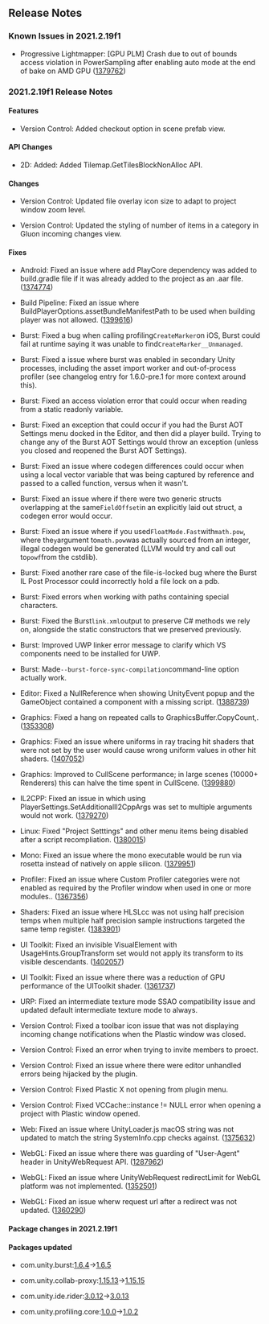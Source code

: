 ## Release Notes

### Known Issues in 2021.2.19f1

-   Progressive Lightmapper: \[GPU PLM\] Crash due to out of bounds access violation in PowerSampling after enabling auto mode at the end of bake on AMD GPU ([1379762](https://issuetracker.unity3d.com/issues/gpu-plm-crash-in-nvopencl64-clgetplatforminfo-after-enabling-auto-generate-checkbox-at-the-end-of-gi-bake))

### 2021.2.19f1 Release Notes

#### Features

-   Version Control: Added checkout option in scene prefab view.

#### API Changes

-   2D: Added: Added Tilemap.GetTilesBlockNonAlloc API.

#### Changes

-   Version Control: Updated file overlay icon size to adapt to project window zoom level.

-   Version Control: Updated the styling of number of items in a category in Gluon incoming changes view.

#### Fixes

-   Android: Fixed an issue where add PlayCore dependency was added to build.gradle file if it was already added to the project as an .aar file. ([1374774](https://issuetracker.unity3d.com/issues/android-core-libraries-are-not-detected-when-theyre-just-in-the-asset-folder-when-building-app-bundle))

-   Build Pipeline: Fixed an issue where BuildPlayerOptions.assetBundleManifestPath to be used when building player was not allowed. ([1399616](https://issuetracker.unity3d.com/issues/buildplayeroptions-dot-assetbundlemanifestpath-can-not-be-set-by-using-buildplayerwindow-dot-registerbuildplayerhandler))

-   Burst: Fixed a bug when calling profiling` CreateMarker `on iOS, Burst could fail at runtime saying it was unable to find` CreateMarker__Unmanaged `.

-   Burst: Fixed a issue where burst was enabled in secondary Unity processes, including the asset import worker and out-of-process profiler (see changelog entry for 1.6.0-pre.1 for more context around this).

-   Burst: Fixed an access violation error that could occur when reading from a static readonly variable.

-   Burst: Fixed an exception that could occur if you had the Burst AOT Settings menu docked in the Editor, and then did a player build. Trying to change any of the Burst AOT Settings would throw an exception (unless you closed and reopened the Burst AOT Settings).

-   Burst: Fixed an issue where codegen differences could occur when using a local vector variable that was being captured by reference and passed to a called function, versus when it wasn\'t.

-   Burst: Fixed an issue where if there were two generic structs overlapping at the same` FieldOffset `in an explicitly laid out struct, a codegen error would occur.

-   Burst: Fixed an issue where if you used` FloatMode.Fast `with` math.pow `, where the` y `argument to` math.pow `was actually sourced from an integer, illegal codegen would be generated (LLVM would try and call out to` powf `from the cstdlib).

-   Burst: Fixed another rare case of the file-is-locked bug where the Burst IL Post Processor could incorrectly hold a file lock on a pdb.

-   Burst: Fixed errors when working with paths containing special characters.

-   Burst: Fixed the Burst` link.xml `output to preserve C# methods we rely on, alongside the static constructors that we preserved previously.

-   Burst: Improved UWP linker error message to clarify which VS components need to be installed for UWP.

-   Burst: Made` --burst-force-sync-compilation `command-line option actually work.

-   Editor: Fixed a NullReference when showing UnityEvent popup and the GameObject contained a component with a missing script. ([1388739](https://issuetracker.unity3d.com/issues/unityevent-nullreference-error-is-thrown-when-selecting-a-unityevent-function-for-a-gameobject-that-has-a-missing-script))

-   Graphics: Fixed a hang on repeated calls to GraphicsBuffer.CopyCount,. ([1353308](https://issuetracker.unity3d.com/issues/crash-with-graphicsbuffer-dot-copycount-on-dx11-with-intel-integrated-graphics))

-   Graphics: Fixed an issue where uniforms in ray tracing hit shaders that were not set by the user would cause wrong uniform values in other hit shaders. ([1407052](https://issuetracker.unity3d.com/issues/shader-uniform-issue-for-when-used-for-raytracing-closest-hit-shaders))

-   Graphics: Improved to CullScene performance; in large scenes (10000+ Renderers) this can halve the time spent in CullScene. ([1399880](https://issuetracker.unity3d.com/issues/culling-dynamic-objects-takes-significantly-longer-in-2019-dot-4-and-above-compared-to-2018-dot-4))

-   IL2CPP: Fixed an issue in which using PlayerSettings.SetAdditionalIl2CppArgs was set to multiple arguments would not work. ([1379270](https://issuetracker.unity3d.com/issues/the-argument-long-plt-is-not-present-in-the-tundra-dot-log-dot-json-log-file-when-the-project-is-built))

-   Linux: Fixed \"Project Setttings\" and other menu items being disabled after a script recompliation. ([1380015](https://issuetracker.unity3d.com/issues/linux-player-settings-and-other-options-are-locked-after-script-compilation))

-   Mono: Fixed an issue where the mono executable would be run via rosetta instead of natively on apple silicon. ([1379951](https://issuetracker.unity3d.com/issues/m1-silicon-editor-intel-mono-processes-are-initialized-when-importing-a-package-into-native-silicon-editor))

-   Profiler: Fixed an issue where Custom Profiler categories were not enabled as required by the Profiler window when used in one or more modules.. ([1367356](https://issuetracker.unity3d.com/issues/profilercountervalue-does-not-appear-in-the-profiler-when-using-custom-category))

-   Shaders: Fixed an issue where HLSLcc was not using half precision temps when multiple half precision sample instructions targeted the same temp register. ([1383901](https://issuetracker.unity3d.com/issues/fp32-is-used-for-a-temporary-when-compiling-a-shader-for-gles-or-vulkan))

-   UI Toolkit: Fixed an invisible VisualElement with UsageHints.GroupTransform set would not apply its transform to its visible descendants. ([1402057](https://issuetracker.unity3d.com/issues/uir-invisible-group-does-not-apply-its-transform-to-its-visible-descendants))

-   UI Toolkit: Fixed an issue where there was a reduction of GPU performance of the UIToolkit shader. ([1361737](https://issuetracker.unity3d.com/issues/android-uitoolkit-performance-degradation-when-visualelements-are-visible-in-scene))

-   URP: Fixed an intermediate texture mode SSAO compatibility issue and updated default intermediate texture mode to always.

-   Version Control: Fixed a toolbar icon issue that was not displaying incoming change notifications when the Plastic window was closed.

-   Version Control: Fixed an error when trying to invite members to proect.

-   Version Control: Fixed an issue where there were editor unhandled errors being hijacked by the plugin.

-   Version Control: Fixed Plastic X not opening from plugin menu.

-   Version Control: Fixed VCCache::instance != NULL error when opening a project with Plastic window opened.

-   Web: Fixed an issue where UnityLoader.js macOS string was not updated to match the string SystemInfo.cpp checks against. ([1375632](https://issuetracker.unity3d.com/issues/shortcuts-with-command-key-on-macos-do-not-work-with-text-input-fields-when-player-is-webgl))

-   WebGL: Fixed an issue where there was guarding of \"User-Agent\" header in UnityWebRequest API. ([1287962](https://issuetracker.unity3d.com/issues/webgl-user-agent-header-is-not-unguarded-when-using-unitywebrequest))

-   WebGL: Fixed an issue where UnityWebRequest redirectLimit for WebGL platform was not implemented. ([1352501](https://issuetracker.unity3d.com/issues/webgl-request-is-still-redirected-when-setting-unitywebrequest-dot-redirectlimit-to-zero-on-webgl))

-   WebGL: Fixed an issue wherw request url after a redirect was not updated. ([1360290](https://issuetracker.unity3d.com/issues/unitywebrequest-dot-url-and-unitywebrequest-dot-uri-is-not-updated-when-request-is-redirected-in-webgl))

#### Package changes in 2021.2.19f1

#### Packages updated

-   com.unity.burst:[1.6.4](https://docs.unity3d.com/Packages/com.unity.burst@1.6//changelog/CHANGELOG.html)→[1.6.5](https://docs.unity3d.com/Packages/com.unity.burst@1.6//changelog/CHANGELOG.html)

-   com.unity.collab-proxy:[1.15.13](https://docs.unity3d.com/Packages/com.unity.collab-proxy@1.15//changelog/CHANGELOG.html)→[1.15.15](https://docs.unity3d.com/Packages/com.unity.collab-proxy@1.15//changelog/CHANGELOG.html)

-   com.unity.ide.rider:[3.0.12](https://docs.unity3d.com/Packages/com.unity.ide.rider@3.0//changelog/CHANGELOG.html)→[3.0.13](https://docs.unity3d.com/Packages/com.unity.ide.rider@3.0//changelog/CHANGELOG.html)

-   com.unity.profiling.core:[1.0.0](https://docs.unity3d.com/Packages/com.unity.profiling.core@1.0//changelog/CHANGELOG.html)→[1.0.2](https://docs.unity3d.com/Packages/com.unity.profiling.core@1.0//changelog/CHANGELOG.html)
